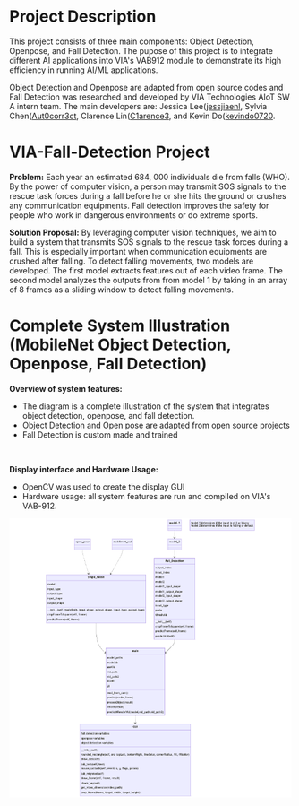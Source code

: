 # Project Description 

This project consists of three main components: Object Detection, Openpose, and Fall Detection. The pupose of this project is to integrate different AI applications into VIA's VAB912 module to demonstrate its high efficiency in running AI/ML applications.

Object Detection and Openpose are adapted from open source codes and Fall Detection was researched and developed by VIA Technologies AIoT SW A intern team. The main developers are: Jessica Lee([jessjiaenl](https://github.com/jessjiaenl), Sylvia Chen([Aut0corr3ct](https://github.com/Aut0corr3ct), Clarence Lin([C1arence3](https://github.com/C1arence3), and Kevin Do([kevindo0720](https://github.com/kevindo0720?tab=repositories).


# VIA-Fall-Detection Project

**Problem:** Each year an estimated 684, 000 individuals die from falls (WHO). By the power of computer vision, a person may transmit SOS signals to the rescue task forces during a fall before he or she hits the ground or crushes any communication equipments. Fall detection improves the safety for people who work in dangerous environments or do extreme sports.
 
**Solution Proposal:** By leveraging computer vision techniques, we aim to build a system that transmits SOS signals to the rescue task forces during a fall. This is especially important when communication equipments are crushed after falling. To detect falling movements, two models are developed. The first model extracts features out of each video frame. The second model analyzes the outputs from from model 1 by taking in an array of 8 frames as a sliding window to detect falling movements.

# Complete System Illustration (MobileNet Object Detection, Openpose, Fall Detection)

**Overview of system features:** 

- The diagram is a complete illustration of the system that integrates object detection, openpose, and fall detection.
- Object Detection and Open pose are adapted from open source projects
- Fall Detection is custom made and trained
</br>

**Display interface and Hardware Usage:**

- OpenCV was used to create the display GUI
- Hardware usage: all system features are run and compiled on VIA's VAB-912.

![Systemillustration](mermaid-diagram-2023-07-18-134540.png)


